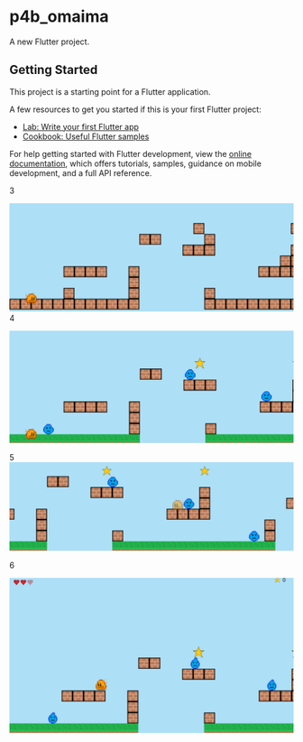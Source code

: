 # p4b_omaima

A new Flutter project.

## Getting Started

This project is a starting point for a Flutter application.

A few resources to get you started if this is your first Flutter project:

- [Lab: Write your first Flutter app](https://docs.flutter.dev/get-started/codelab)
- [Cookbook: Useful Flutter samples](https://docs.flutter.dev/cookbook)

For help getting started with Flutter development, view the
[online documentation](https://docs.flutter.dev/), which offers tutorials,
samples, guidance on mobile development, and a full API reference.

3

![alt text](image.png)
4

![alt text](image-1.png)

5
![alt text](image-2.png)

6

![alt text](image-3.png)